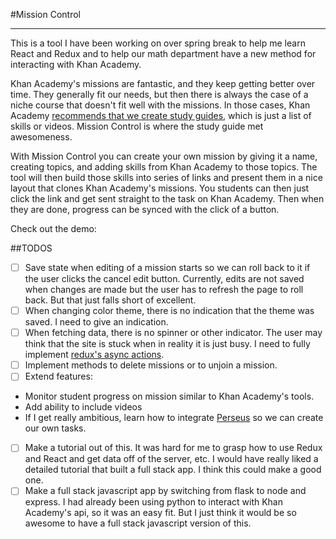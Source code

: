 #Mission Control
***
This is a tool I have been working on over spring break to help me learn React and Redux and to help our math department have a new method for interacting with Khan Academy.

Khan Academy's missions are fantastic, and they keep getting better over time. They generally fit our needs, but then there is always the case of a niche course that doesn't fit well with the missions. In those cases, Khan Academy [recommends that we create study guides](https://www.khanacademy.org/coach-res/reference-for-coaches/how-to/a/create-a-study-guide), which is just a list of skills or videos. Mission Control is where the study guide met awesomeness.

With Mission Control you can create your own mission by giving it a name, creating topics, and adding skills from Khan Academy to those topics. The tool will then build those skills into series of links and present them in a nice layout that clones Khan Academy's missions. You students can then just click the link and get sent straight to the task on Khan Academy. Then when they are done, progress can be synced with the click of a button.

Check out the demo:


##TODOS
- [ ] Save state when editing of a mission starts so we can roll back to it if the user clicks the cancel edit button. Currently, edits are not saved when changes are made but the user has to refresh the page to roll back. But that just falls short of excellent.
- [ ] When changing color theme, there is no indication that the theme was saved. I need to give an indication.
- [ ] When fetching data, there is no spinner or other indicator. The user may think that the site is stuck when in reality it is just busy. I need to fully implement [redux's  async actions](http://redux.js.org/docs/advanced/AsyncActions.html).
- [ ] Implement methods to delete missions or to unjoin a mission.
- [ ] Extend features:
 - Monitor student progress on mission similar to Khan Academy's tools.
 - Add ability to include videos
 - If I get really ambitious, learn how to integrate [Perseus](https://github.com/Khan/perseus) so we can create our own tasks.
- [ ] Make a tutorial out of this. It was hard for me to grasp how to use Redux and React and get data off of the server, etc. I would have really liked a detailed tutorial that built a full stack app. I think this could make a good one.
- [ ] Make a full stack javascript app by switching from flask to node and express. I had already been using python to interact with Khan Academy's api, so it was an easy fit. But I just think it would be so awesome to have a full stack javascript version of this.
